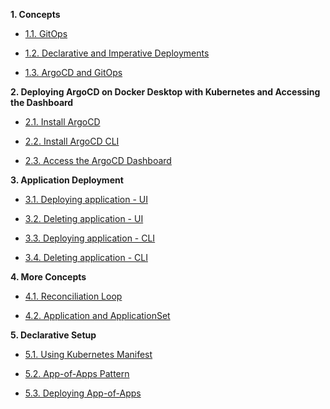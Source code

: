 
**1. Concepts**

- [1.1. GitOps](1.%20Concepts/1.1.%20GitOps.md)

- [1.2. Declarative and Imperative Deployments](1.%20Concepts/1.2.%20Declarative%20and%20Imperative%20Deployments.md)

- [1.3. ArgoCD and GitOps](1.%20Concepts/1.3.%20ArgoCD%20and%20GitOps.md)

**2. Deploying ArgoCD on Docker Desktop with Kubernetes and Accessing the Dashboard**

- [2.1. Install ArgoCD](2.%20Deploying%20ArgoCD/2.1.%20Install%20ArgoCD.md)

- [2.2. Install ArgoCD CLI](2.%20Deploying%20ArgoCD/2.2.%20Install%20ArgoCD%20CLI.md)

- [2.3. Access the ArgoCD Dashboard](2.%20Deploying%20ArgoCD/2.3.%20Access%20the%20ArgoCD%20Dashboard.md)

**3. Application Deployment**

- [3.1. Deploying application - UI](3.%20Application%20Deployment/3.1.%20Deploying%20application%20-%20UI.md)

- [3.2. Deleting application - UI](3.%20Application%20Deployment/3.2.%20Deleting%20application%20-%20UI.md)

- [3.3. Deploying application - CLI](3.%20Application%20Deployment/3.3.%20Deploying%20application%20-%20CLI.md)

- [3.4. Deleting application - CLI](3.%20Application%20Deployment/3.4.%20Deleting%20application%20-%20CLI.md)

**4. More Concepts**

- [4.1. Reconciliation Loop](4.%20More%20Concepts/4.1.%20Reconciliation%20Loop.md)

- [4.2. Application and ApplicationSet](4.%20More%20Concepts/4.2.%20Application%20and%20ApplicationSet.md)

**5. Declarative Setup**

- [5.1. Using Kubernetes Manifest](./5.%20Declarative%20Setup/5.1.%20Using%20Kubernetes%20Manifest.md)

- [5.2. App-of-Apps Pattern](./5.%20Declarative%20Setup/5.2.%20App-of-Apps%20Pattern.md)

- [5.3. Deploying App-of-Apps](./5.%20Declarative%20Setup/5.3.%20Deploying%20App-of-Apps.md)